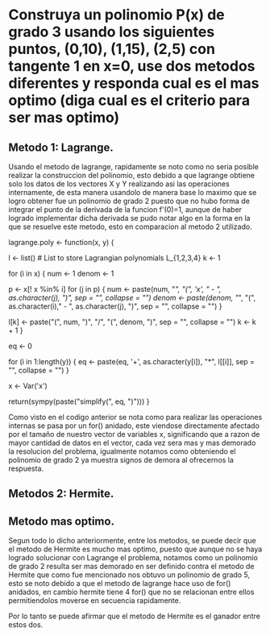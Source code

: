 # Construya un polinomio P(x) de grado 3 usando los siguientes puntos, (0,10), (1,15), (2,5) con tangente 1 en x=0, use dos metodos diferentes y responda cual es el mas optimo (diga cual es el criterio para ser mas optimo)

## Metodo 1: Lagrange.

Usando el metodo de lagrange, rapidamente se noto como no seria posible realizar la construccion del polinomio, esto debido a que lagrange obtiene solo los datos de los vectores X y Y  realizando asi las operaciones internamente, de esta manera usandolo de manera base lo maximo que se logro obtener fue un polinomio de grado 2 puesto que no hubo forma de integrar el punto de la derivada de la funcion f'(0)=1, aunque de haber logrado implementar dicha derivada se pudo notar algo en la forma en la que se resuelve este metodo, esto en comparacion al metodo 2 utilizado.

lagrange.poly <- function(x, y) {
  
  l <- list() # List to store Lagrangian polynomials L_{1,2,3,4}
  k <- 1
  
  for (i in x) {
   num <- 1
   denom <- 1
   
   p <- x[! x %in% i]
   for (j in p) {
     num <- paste(num, "*", "(", 'x', " - ", as.character(j), ")", sep = "", collapse = "")
     denom <- paste(denom, "*", "(", as.character(i)," - ", as.character(j), ")", sep = "", collapse = "")
   }
    
   l[k] <- paste("(", num, ")", "/", "(", denom, ")", sep = "", collapse = "")
   k <- k + 1
  }

  eq <- 0
  
  for (i in 1:length(y)) {
    eq <- paste(eq, '+', as.character(y[i]), "*", l[[i]], sep = "", collapse = "")
  }

  x <- Var('x')

  return(sympy(paste("simplify(", eq, ")")))
}


Como visto en el codigo anterior se nota como para realizar las operaciones internas se pasa por un for() anidado, este viendose directamente afectado por el tamaño de nuestro vector de variables x, significando que a razon de mayor cantidad de datos en el vector, cada vez sera mas y mas demorado la resolucion del problema, igualmente notamos como obteniendo el polinomio de grado 2 ya muestra signos de demora al ofrecernos la respuesta.

## Metodos 2: Hermite.


## Metodo mas optimo.

Segun todo lo dicho anteriormente, entre los metodos, se puede decir que el metodo de Hermite es mucho mas optimo, puesto que aunque no se haya logrado solucionar con Lagrange el problema, notamos como un polinomio de grado 2 resulta ser mas demorado en ser definido contra el metodo de Hermite que como fue mencionado nos obtuvo un polinomio de grado 5, esto se noto debido a que el metodo de lagrange hace uso de for() anidados, en cambio hermite tiene 4 for() que no se relacionan entre ellos permitiendolos moverse en secuencia rapidamente.

Por lo tanto se puede afirmar que el metodo de Hermite es el ganador entre estos dos. 
